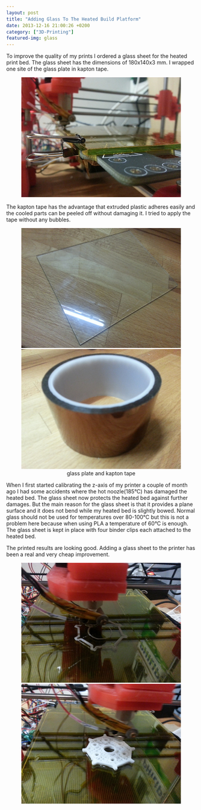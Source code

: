 ```yaml
---
layout: post
title: "Adding Glass To The Heated Build Platform"
date: 2013-12-16 21:00:26 +0200
category: ["3D-Printing"]
featured-img: glass
---
```

To improve the quality of my prints I ordered a glass sheet for the heated print bed. The glass sheet has the dimensions of 180x140x3 mm. I wrapped one site of the glass plate in kapton tape.
<center><figure><img src="/images/2013/glass1.jpg"></figure></center>

The kapton tape has the advantage that extruded plastic adheres easily and the cooled parts can be peeled off without damaging it. I tried to apply the tape without any bubbles.
<center>
<figure>
<img src="/images/2013/glass2.jpg">
<img src="/images/2013/glass3.jpg">
<figurecaption>glass plate and kapton tape</figurecaption>
</figure>
</center>
When I first started calibrating the z-axis of my printer a couple of month ago I had some accidents where the hot noozle(185°C) has damaged the heated bed. The glass sheet now protects the heated bed against further damages. But the main reason for the glass sheet is that it provides a plane surface and it does not bend while my heated bed is slightly bowed. Normal glass should not be used for temperatures over 80-100°C but this is not a problem here because when using PLA a temperature of 60°C is enough. The glass sheet is kept in place with four binder clips each attached to the heated bed. 

The printed results are looking good. Adding a glass sheet to the printer has been a real and very cheap improvement.
<center>
<figure>
<img src="/images/2013/glass4.jpg">
<img src="/images/2013/glass5.jpg">
</figure>
</center>
